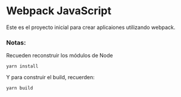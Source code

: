 # Webpack JavaScript

Este es el proyecto inicial para crear aplicaiones utilizando webpack.

### Notas:
Recueden reconstruir los módulos de Node

```
yarn install

```

Y para construir el build, recuerden:
```
yarn build
```